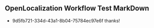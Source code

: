 ## OpenLocalization Workflow Test MarkDown
* 9d5fb721-334d-43a1-8b04-75784ec97e6f thanks!

<!--HONumber=Jul16_HO3-->



